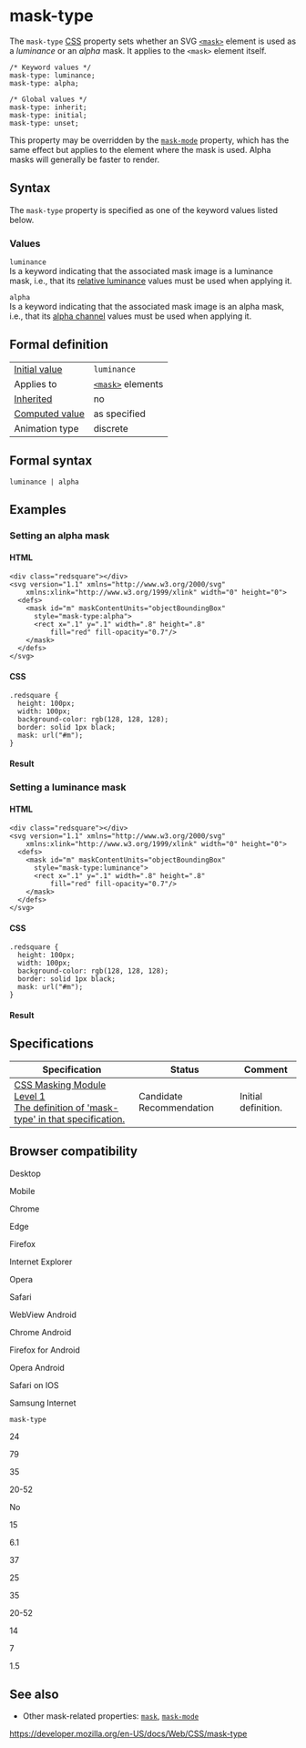 # mask-type

The `mask-type` [CSS](https://developer.mozilla.org/en-US/docs/Web/CSS) property sets whether an SVG [`<mask>`](https://developer.mozilla.org/en-US/docs/Web/SVG/Element/mask) element is used as a _luminance_ or an _alpha_ mask. It applies to the `<mask>` element itself.

    /* Keyword values */
    mask-type: luminance;
    mask-type: alpha;

    /* Global values */
    mask-type: inherit;
    mask-type: initial;
    mask-type: unset;

This property may be overridden by the [`mask-mode`](mask-mode) property, which has the same effect but applies to the element where the mask is used. Alpha masks will generally be faster to render.

## Syntax

The `mask-type` property is specified as one of the keyword values listed below.

### Values

`luminance`  
Is a keyword indicating that the associated mask image is a luminance mask, i.e., that its [relative luminance](https://en.wikipedia.org/wiki/Luminance_%28relative%29) values must be used when applying it.

`alpha`  
Is a keyword indicating that the associated mask image is an alpha mask, i.e., that its [alpha channel](https://en.wikipedia.org/wiki/Alpha_compositing) values must be used when applying it.

## Formal definition

<table><tbody><tr class="odd"><td><a href="initial_value">Initial value</a></td><td><code>luminance</code></td></tr><tr class="even"><td>Applies to</td><td><a href="https://developer.mozilla.org/en-US/docs/Web/SVG/Element/mask"><code>&lt;mask&gt;</code></a> elements</td></tr><tr class="odd"><td><a href="inheritance">Inherited</a></td><td>no</td></tr><tr class="even"><td><a href="computed_value">Computed value</a></td><td>as specified</td></tr><tr class="odd"><td>Animation type</td><td>discrete</td></tr></tbody></table>

## Formal syntax

    luminance | alpha

## Examples

### Setting an alpha mask

#### HTML

    <div class="redsquare"></div>
    <svg version="1.1" xmlns="http://www.w3.org/2000/svg"
        xmlns:xlink="http://www.w3.org/1999/xlink" width="0" height="0">
      <defs>
        <mask id="m" maskContentUnits="objectBoundingBox"
          style="mask-type:alpha">
          <rect x=".1" y=".1" width=".8" height=".8"
              fill="red" fill-opacity="0.7"/>
        </mask>
      </defs>
    </svg>

#### CSS

    .redsquare {
      height: 100px;
      width: 100px;
      background-color: rgb(128, 128, 128);
      border: solid 1px black;
      mask: url("#m");
    }

#### Result

### Setting a luminance mask

#### HTML

    <div class="redsquare"></div>
    <svg version="1.1" xmlns="http://www.w3.org/2000/svg"
        xmlns:xlink="http://www.w3.org/1999/xlink" width="0" height="0">
      <defs>
        <mask id="m" maskContentUnits="objectBoundingBox"
          style="mask-type:luminance">
          <rect x=".1" y=".1" width=".8" height=".8"
              fill="red" fill-opacity="0.7"/>
        </mask>
      </defs>
    </svg>

#### CSS

    .redsquare {
      height: 100px;
      width: 100px;
      background-color: rgb(128, 128, 128);
      border: solid 1px black;
      mask: url("#m");
    }

#### Result

## Specifications

<table><thead><tr class="header"><th>Specification</th><th>Status</th><th>Comment</th></tr></thead><tbody><tr class="odd"><td><a href="https://drafts.fxtf.org/css-masking-1/#the-mask-type">CSS Masking Module Level 1<br />
<span class="small">The definition of 'mask-type' in that specification.</span></a></td><td><span class="spec-cr">Candidate Recommendation</span></td><td>Initial definition.</td></tr></tbody></table>

## Browser compatibility

Desktop

Mobile

Chrome

Edge

Firefox

Internet Explorer

Opera

Safari

WebView Android

Chrome Android

Firefox for Android

Opera Android

Safari on IOS

Samsung Internet

`mask-type`

24

79

35

20-52

No

15

6.1

37

25

35

20-52

14

7

1.5

## See also

- Other mask-related properties: [`mask`](mask), [`mask-mode`](mask-mode)

<a href="https://developer.mozilla.org/en-US/docs/Web/CSS/mask-type" class="_attribution-link">https://developer.mozilla.org/en-US/docs/Web/CSS/mask-type</a>
